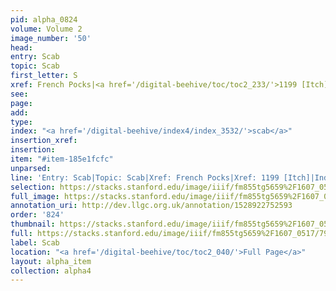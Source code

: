 ```yaml
---
pid: alpha_0824
volume: Volume 2
image_number: '50'
head: 
entry: Scab
topic: Scab
first_letter: S
xref: French Pocks|<a href='/digital-beehive/toc/toc2_233/'>1199 [Itch]</a>
see: 
page: 
add: 
type: 
index: "<a href='/digital-beehive/index4/index_3532/'>scab</a>"
insertion_xref: 
insertion: 
item: "#item-185e1fcfc"
unparsed: 
line: 'Entry: Scab|Topic: Scab|Xref: French Pocks|Xref: 1199 [Itch]|Index: scab|#item-185e1fcfc'
selection: https://stacks.stanford.edu/image/iiif/fm855tg5659%2F1607_0517/794,1526,2971,260/full/0/default.jpg
full_image: https://stacks.stanford.edu/image/iiif/fm855tg5659%2F1607_0517/full/full/0/default.jpg
annotation_uri: http://dev.llgc.org.uk/annotation/1528922752593
order: '824'
thumbnail: https://stacks.stanford.edu/image/iiif/fm855tg5659%2F1607_0517/794,1526,600,180/250,/0/default.jpg
full: https://stacks.stanford.edu/image/iiif/fm855tg5659%2F1607_0517/794,1526,2971,260/full/0/default.jpg
label: Scab
location: "<a href='/digital-beehive/toc/toc2_040/'>Full Page</a>"
layout: alpha_item
collection: alpha4
---
```

